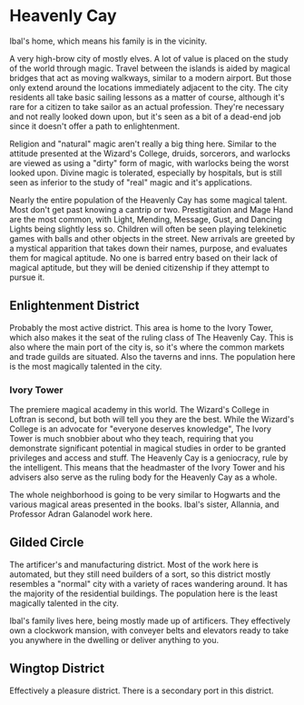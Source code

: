 # Heavenly Cay
Ibal's home, which means his family is in the vicinity.

A very high-brow city of mostly elves. A lot of value is placed on the study of the world through magic. Travel between the islands is aided by magical bridges that act as moving walkways, similar to a modern airport. But those only extend around the locations immediately adjacent to the city. The city residents all take basic sailing lessons as a matter of course, although it's rare for a citizen to take sailor as an actual profession. They're necessary and not really looked down upon, but it's seen as a bit of a dead-end job since it doesn't offer a path to enlightenment.

Religion and "natural" magic aren't really a big thing here. Similar to the attitude presented at the Wizard's College, druids, sorcerors, and warlocks are viewed as using a "dirty" form of magic, with warlocks being the worst looked upon. Divine magic is tolerated, especially by hospitals, but is still seen as inferior to the study of "real" magic and it's applications.

Nearly the entire population of the Heavenly Cay has some magical talent. Most don't get past knowing a cantrip or two. Prestigitation and Mage Hand are the most common, with Light, Mending, Message, Gust, and Dancing Lights being slightly less so. Children will often be seen playing telekinetic games with balls and other objects in the street. New arrivals are greeted by a mystical apparition that takes down their names, purpose, and evaluates them for magical aptitude. No one is barred entry based on their lack of magical aptitude, but they will be denied citizenship if they attempt to pursue it.

## Enlightenment District
Probably the most active district. This area is home to the Ivory Tower, which also makes it the seat of the ruling class of The Heavenly Cay. This is also where the main port of the city is, so it's where the common markets and trade guilds are situated. Also the taverns and inns. The population here is the most magically talented in the city.

### Ivory Tower
The premiere magical academy in this world. The Wizard's College in Loftran is second, but both will tell you they are the best. While the Wizard's College is an advocate for "everyone deserves knowledge", The Ivory Tower is much snobbier about who they teach, requiring that you demonstrate significant potential in magical studies in order to be granted privileges and access and stuff. The Heavenly Cay is a geniocracy, rule by the intelligent. This means that the headmaster of the Ivory Tower and his advisers also serve as the ruling body for the Heavenly Cay as a whole.

The whole neighborhood is going to be very similar to Hogwarts and the various magical areas presented in the books. Ibal's sister, Allannia, and Professor Adran Galanodel work here.

## Gilded Circle
The artificer's and manufacturing district. Most of the work here is automated, but they still need builders of a sort, so this district mostly resembles a "normal" city with a variety of races wandering around. It has the majority of the residential buildings. The population here is the least magically talented in the city.

Ibal's family lives here, being mostly made up of artificers. They effectively own a clockwork mansion, with conveyer belts and elevators ready to take you anywhere in the dwelling or deliver anything to you.

## Wingtop District
Effectively a pleasure district. There is a secondary port in this district.
